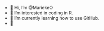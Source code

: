 - 👋 Hi, I’m @MariekeO
- 👀 I’m interested in coding in R.
- 🌱 I’m currently learning how to use GitHub.
- 💞️ 
<!---
MariekeO/MariekeO is a ✨ special ✨ repository because its `README.md` (this file) appears on your GitHub profile.
You can click the Preview link to take a look at your changes.
--->
